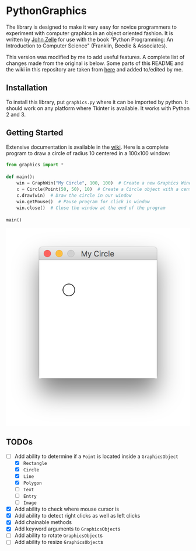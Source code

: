 # PythonGraphics

The library is designed to make it very easy for novice programmers to experiment with computer graphics in an object oriented fashion. It is written by [John Zelle](http://mcsp.wartburg.edu/zelle/python/) for use with the book "Python Programming: An Introduction to Computer Science" (Franklin, Beedle & Associates). 

This version was modified by me to add useful features. A complete list of changes made from the original is below. Some parts of this README and the wiki in this repository are taken from [here](http://mcsp.wartburg.edu/zelle/python/) and added to/edited by me.

## Installation

To install this library, put `graphics.py` where it can be imported by python. It should work on any platform where Tkinter is available. It works with Python 2 and 3.

## Getting Started

Extensive documentation is available in the [wiki](https://github.com/SethDamiani/PythonGraphics/wiki).
Here is a complete program to draw a circle of radius 10 centered in a 100x100 window:
```python
from graphics import *

def main():
	win = GraphWin("My Circle", 100, 100)  # Create a new Graphics Window with a title of "My Circle" and dimensions of 100px by 100px
	c = Circle(Point(50, 50), 10)  # Create a Circle object with a center point at (50, 50) and a radius of 10
	c.draw(win)  # Draw the circle in our window
	win.getMouse()  # Pause program for click in window
	win.close()  # Close the window at the end of the program

main()
```
![Example](https://github.com/SethDamiani/PythonGraphics/blob/master/images/ReadmeExample.png)

## TODOs

- [ ] Add ability to determine if a `Point` is located inside a `GraphicsObject`
  - [x] `Rectangle`
  - [x] `Circle`
  - [x] `Line`
  - [x] `Polygon`
  - [ ] `Text`
  - [ ] `Entry`
  - [ ] `Image`
- [x] Add ability to check where mouse cursor is
- [x] Add ability to detect right clicks as well as left clicks
- [x] Add chainable methods
- [x] Add keyword arguments to `GraphicsObject`s
- [ ] Add ability to rotate `GraphicsObject`s
- [ ] Add ability to resize `GraphicsObject`s
